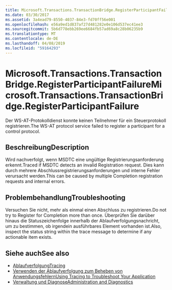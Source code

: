 ```yaml
---
title: Microsoft.Transactions.TransactionBridge.RegisterParticipantFailure
ms.date: 03/30/2017
ms.assetid: 3a4ead79-8550-4037-84e3-fd70ff56e001
ms.openlocfilehash: e56a9ed1d837af27d481282e0e106d537ec41ee3
ms.sourcegitcommit: 5b6d778ebb269ee6684fb57ad69a8c28b06235b9
ms.translationtype: MT
ms.contentlocale: de-DE
ms.lasthandoff: 04/08/2019
ms.locfileid: "59164293"
---
```

# <a name="microsofttransactionstransactionbridgeregisterparticipantfailure"></a><span data-ttu-id="ecb5c-102">Microsoft.Transactions.TransactionBridge.RegisterParticipantFailure</span><span class="sxs-lookup"><span data-stu-id="ecb5c-102">Microsoft.Transactions.TransactionBridge.RegisterParticipantFailure</span></span>
<span data-ttu-id="ecb5c-103">Der WS-AT-Protokolldienst konnte keinen Teilnehmer für ein Steuerprotokoll registrieren.</span><span class="sxs-lookup"><span data-stu-id="ecb5c-103">The WS-AT protocol service failed to register a participant for a control protocol.</span></span>  
  
## <a name="description"></a><span data-ttu-id="ecb5c-104">Beschreibung</span><span class="sxs-lookup"><span data-stu-id="ecb5c-104">Description</span></span>  
 <span data-ttu-id="ecb5c-105">Wird nachverfolgt, wenn MSDTC eine ungültige Registrierungsanforderung erkennt.</span><span class="sxs-lookup"><span data-stu-id="ecb5c-105">Traced if MSDTC detects an invalid Registration request.</span></span> <span data-ttu-id="ecb5c-106">Dies kann durch mehrere Abschlussregistrierungsanforderungen und interne Fehler verursacht werden.</span><span class="sxs-lookup"><span data-stu-id="ecb5c-106">This can be caused by  multiple Completion registration requests and internal errors.</span></span>  
  
## <a name="troubleshooting"></a><span data-ttu-id="ecb5c-107">Problembehandlung</span><span class="sxs-lookup"><span data-stu-id="ecb5c-107">Troubleshooting</span></span>  
 <span data-ttu-id="ecb5c-108">Versuchen Sie nicht, mehr als einmal einen Abschluss zu registrieren.</span><span class="sxs-lookup"><span data-stu-id="ecb5c-108">Do not try to Register for Completion more than once.</span></span>  <span data-ttu-id="ecb5c-109">Überprüfen Sie darüber hinaus die Statuszeichenfolge innerhalb der Ablaufverfolgungsnachricht, um zu bestimmen, ob irgendein ausführbares Element vorhanden ist.</span><span class="sxs-lookup"><span data-stu-id="ecb5c-109">Also, inspect the status string within the trace message to determine if any actionable item exists.</span></span>  
  
## <a name="see-also"></a><span data-ttu-id="ecb5c-110">Siehe auch</span><span class="sxs-lookup"><span data-stu-id="ecb5c-110">See also</span></span>

- [<span data-ttu-id="ecb5c-111">Ablaufverfolgung</span><span class="sxs-lookup"><span data-stu-id="ecb5c-111">Tracing</span></span>](../../../../../docs/framework/wcf/diagnostics/tracing/index.md)
- [<span data-ttu-id="ecb5c-112">Verwenden der Ablaufverfolgung zum Beheben von Anwendungsfehlern</span><span class="sxs-lookup"><span data-stu-id="ecb5c-112">Using Tracing to Troubleshoot Your Application</span></span>](../../../../../docs/framework/wcf/diagnostics/tracing/using-tracing-to-troubleshoot-your-application.md)
- [<span data-ttu-id="ecb5c-113">Verwaltung und Diagnose</span><span class="sxs-lookup"><span data-stu-id="ecb5c-113">Administration and Diagnostics</span></span>](../../../../../docs/framework/wcf/diagnostics/index.md)
